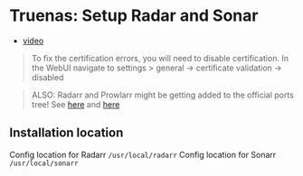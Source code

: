 # Truenas: Setup Radar and Sonar

- [video](https://youtu.be/DQIGUmWxBX8?t=165)
> To fix the certification errors, you will need to disable certification. In the WebUI navigate to settings > general -> certificate validation -> disabled

> ALSO: Radarr and Prowlarr might be getting added to the official ports tree! 
See [here](https://bugs.freebsd.org/bugzilla/show_bug.cgi?id=259194) and [here](https://bugs.freebsd.org/bugzilla/show_bug.cgi?id=259196)


## Installation location
Config location for Radarr `/usr/local/radarr`
Config location for Sonarr `/usr/local/sonarr`
